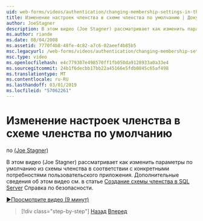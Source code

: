 ```yaml
---
uid: web-forms/videos/authentication/changing-membership-settings-in-the-default-membership-schema
title: Изменение настроек членства в схеме членства по умолчанию | Документация Майкрософт
author: JoeStagner
description: В этом видео (Joe Stagner) рассматривает как изменить параметры по умолчанию из схемы членства в соответствии с конкретными потребностями пользовательского приложения. Для ...
ms.author: riande
ms.date: 08/04/2008
ms.assetid: 7770f4b8-48fe-4c82-a7c6-02aeef4b85b5
msc.legacyurl: /web-forms/videos/authentication/changing-membership-settings-in-the-default-membership-schema
msc.type: video
ms.openlocfilehash: e4c779307e498570ff1fb050da9128933a0a33e4
ms.sourcegitcommit: 24b1f6decbb17bb22a45166e5fdb0845c65af498
ms.translationtype: MT
ms.contentlocale: ru-RU
ms.lasthandoff: 03/01/2019
ms.locfileid: "57062261"
---
```

<a name="changing-membership-settings-in-the-default-membership-schema"></a>Изменение настроек членства в схеме членства по умолчанию
====================
по [(Joe Stagner)](https://github.com/JoeStagner)

В этом видео (Joe Stagner) рассматривает как изменить параметры по умолчанию из схемы членства в соответствии с конкретными потребностями пользовательского приложения. Дополнительные сведения об этом видео см. в статье [Создание схемы членства в SQL Server](../../overview/older-versions-security/membership/creating-the-membership-schema-in-sql-server-vb.md) Справка по безопасности.

[&#9654;Просмотрите видео (9 минут)](https://channel9.msdn.com/Blogs/ASP-NET-Site-Videos/changing-membership-settings-in-the-default-membership-schema)

> [!div class="step-by-step"]
> [Назад](configuring-sql-to-work-with-membership-schemas.md)
> [Вперед](creating-user-accounts-with-the-create-user-wizard.md)

